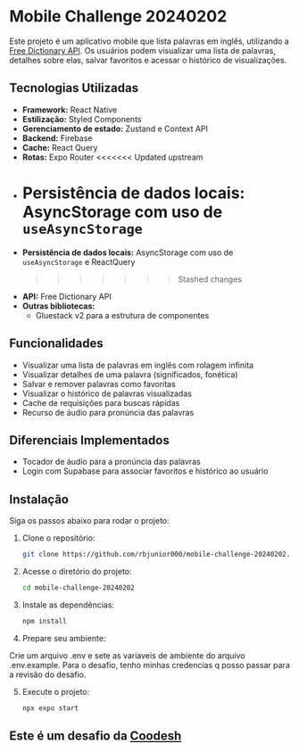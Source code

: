 # Mobile Challenge 20240202

Este projeto é um aplicativo mobile que lista palavras em inglês, utilizando a [Free Dictionary API](https://dictionaryapi.dev/). Os usuários podem visualizar uma lista de palavras, detalhes sobre elas, salvar favoritos e acessar o histórico de visualizações.

## Tecnologias Utilizadas

- **Framework:** React Native
- **Estilização:** Styled Components
- **Gerenciamento de estado:** Zustand e Context API
- **Backend:** Firebase
- **Cache:** React Query
- **Rotas:** Expo Router
  <<<<<<< Updated upstream
- # **Persistência de dados locais:** AsyncStorage com uso de `useAsyncStorage`
- **Persistência de dados locais:** AsyncStorage com uso de `useAsyncStorage` e ReactQuery
  > > > > > > > Stashed changes
- **API:** Free Dictionary API
- **Outras bibliotecas:**
  - Gluestack v2 para a estrutura de componentes

## Funcionalidades

- Visualizar uma lista de palavras em inglês com rolagem infinita
- Visualizar detalhes de uma palavra (significados, fonética)
- Salvar e remover palavras como favoritas
- Visualizar o histórico de palavras visualizadas
- Cache de requisições para buscas rápidas
- Recurso de áudio para pronúncia das palavras

## Diferenciais Implementados

- Tocador de áudio para a pronúncia das palavras
- Login com Supabase para associar favoritos e histórico ao usuário

## Instalação

Siga os passos abaixo para rodar o projeto:

1. Clone o repositório:
   ```bash
   git clone https://github.com/rbjunior000/mobile-challenge-20240202.git
   ```
2. Acesse o diretório do projeto:

   ```bash
   cd mobile-challenge-20240202
   ```

3. Instale as dependências:

   ```bash
   npm install
   ```

4. Prepare seu ambiente:

Crie um arquivo .env e sete as variaveis de ambiente do arquivo .env.example.
Para o desafio, tenho minhas credencias q posso passar para a revisão do desafio.

5. Execute o projeto:
   ```bash
   npx expo start
   ```

## Este é um desafio da [Coodesh](https://coodesh.com)

